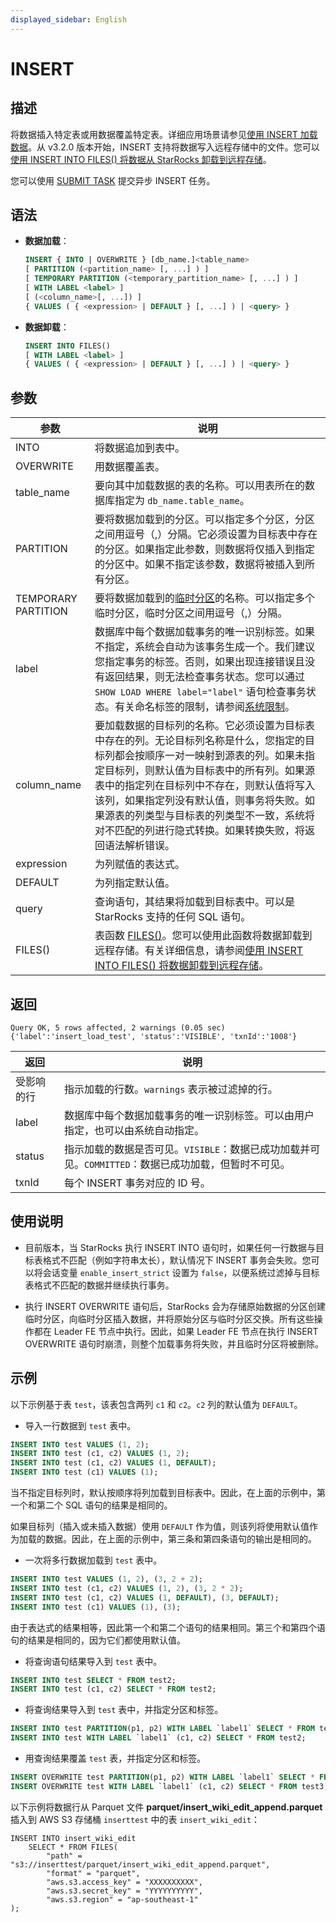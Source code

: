 ```yaml
---
displayed_sidebar: English
---
```


# INSERT

## 描述

将数据插入特定表或用数据覆盖特定表。详细应用场景请参见[使用 INSERT 加载数据](../../../loading/InsertInto.md)。从 v3.2.0 版本开始，INSERT 支持将数据写入远程存储中的文件。您可以[使用 INSERT INTO FILES() 将数据从 StarRocks 卸载到远程存储](../../../unloading/unload_using_insert_into_files.md)。

您可以使用 [SUBMIT TASK](./SUBMIT_TASK.md) 提交异步 INSERT 任务。

## 语法

- **数据加载**：

  ```sql
  INSERT { INTO | OVERWRITE } [db_name.]<table_name>
  [ PARTITION (<partition_name> [, ...] ) ]
  [ TEMPORARY PARTITION (<temporary_partition_name> [, ...] ) ]
  [ WITH LABEL <label> ]
  [ (<column_name>[, ...]) ]
  { VALUES ( { <expression> | DEFAULT } [, ...] ) | <query> }
  ```

- **数据卸载**：

  ```sql
  INSERT INTO FILES()
  [ WITH LABEL <label> ]
  { VALUES ( { <expression> | DEFAULT } [, ...] ) | <query> }
  ```

## 参数

|参数|说明|
|---|---|
|INTO|将数据追加到表中。|
|OVERWRITE|用数据覆盖表。|
|table_name|要向其中加载数据的表的名称。可以用表所在的数据库指定为 `db_name.table_name`。|
|PARTITION|要将数据加载到的分区。可以指定多个分区，分区之间用逗号（,）分隔。它必须设置为目标表中存在的分区。如果指定此参数，则数据将仅插入到指定的分区中。如果不指定该参数，数据将被插入到所有分区。|
|TEMPORARY PARTITION|要将数据加载到的[临时分区](../../../table_design/Temporary_partition.md)的名称。可以指定多个临时分区，临时分区之间用逗号（,）分隔。|
|label|数据库中每个数据加载事务的唯一识别标签。如果不指定，系统会自动为该事务生成一个。我们建议您指定事务的标签。否则，如果出现连接错误且没有返回结果，则无法检查事务状态。您可以通过 `SHOW LOAD WHERE label="label"` 语句检查事务状态。有关命名标签的限制，请参阅[系统限制](../../../reference/System_limit.md)。|
|column_name|要加载数据的目标列的名称。它必须设置为目标表中存在的列。无论目标列名称是什么，您指定的目标列都会按顺序一对一映射到源表的列。如果未指定目标列，则默认值为目标表中的所有列。如果源表中的指定列在目标列中不存在，则默认值将写入该列，如果指定列没有默认值，则事务将失败。如果源表的列类型与目标表的列类型不一致，系统将对不匹配的列进行隐式转换。如果转换失败，将返回语法解析错误。|
|expression|为列赋值的表达式。|
|DEFAULT|为列指定默认值。|
|query|查询语句，其结果将加载到目标表中。可以是 StarRocks 支持的任何 SQL 语句。|
|FILES()|表函数 [FILES()](../../sql-functions/table-functions/files.md)。您可以使用此函数将数据卸载到远程存储。有关详细信息，请参阅[使用 INSERT INTO FILES() 将数据卸载到远程存储](../../../unloading/unload_using_insert_into_files.md)。|

## 返回

```Plain
Query OK, 5 rows affected, 2 warnings (0.05 sec)
{'label':'insert_load_test', 'status':'VISIBLE', 'txnId':'1008'}
```

|返回|说明|
|---|---|
|受影响的行|指示加载的行数。`warnings` 表示被过滤掉的行。|
|label|数据库中每个数据加载事务的唯一识别标签。可以由用户指定，也可以由系统自动指定。|
|status|指示加载的数据是否可见。`VISIBLE`：数据已成功加载并可见。`COMMITTED`：数据已成功加载，但暂时不可见。|
|txnId|每个 INSERT 事务对应的 ID 号。|

## 使用说明

- 目前版本，当 StarRocks 执行 INSERT INTO 语句时，如果任何一行数据与目标表格式不匹配（例如字符串太长），默认情况下 INSERT 事务会失败。您可以将会话变量 `enable_insert_strict` 设置为 `false`，以便系统过滤掉与目标表格式不匹配的数据并继续执行事务。

- 执行 INSERT OVERWRITE 语句后，StarRocks 会为存储原始数据的分区创建临时分区，向临时分区插入数据，并将原始分区与临时分区交换。所有这些操作都在 Leader FE 节点中执行。因此，如果 Leader FE 节点在执行 INSERT OVERWRITE 语句时崩溃，则整个加载事务将失败，并且临时分区将被删除。

## 示例

以下示例基于表 `test`，该表包含两列 `c1` 和 `c2`。`c2` 列的默认值为 `DEFAULT`。

- 导入一行数据到 `test` 表中。

```SQL
INSERT INTO test VALUES (1, 2);
INSERT INTO test (c1, c2) VALUES (1, 2);
INSERT INTO test (c1, c2) VALUES (1, DEFAULT);
INSERT INTO test (c1) VALUES (1);
```

当不指定目标列时，默认按顺序将列加载到目标表中。因此，在上面的示例中，第一个和第二个 SQL 语句的结果是相同的。

如果目标列（插入或未插入数据）使用 `DEFAULT` 作为值，则该列将使用默认值作为加载的数据。因此，在上面的示例中，第三条和第四条语句的输出是相同的。

- 一次将多行数据加载到 `test` 表中。

```SQL
INSERT INTO test VALUES (1, 2), (3, 2 + 2);
INSERT INTO test (c1, c2) VALUES (1, 2), (3, 2 * 2);
INSERT INTO test (c1, c2) VALUES (1, DEFAULT), (3, DEFAULT);
INSERT INTO test (c1) VALUES (1), (3);
```

由于表达式的结果相等，因此第一个和第二个语句的结果相同。第三个和第四个语句的结果是相同的，因为它们都使用默认值。

- 将查询语句结果导入到 `test` 表中。

```SQL
INSERT INTO test SELECT * FROM test2;
INSERT INTO test (c1, c2) SELECT * FROM test2;
```

- 将查询结果导入到 `test` 表中，并指定分区和标签。

```SQL
INSERT INTO test PARTITION(p1, p2) WITH LABEL `label1` SELECT * FROM test2;
INSERT INTO test WITH LABEL `label1` (c1, c2) SELECT * FROM test2;
```

- 用查询结果覆盖 `test` 表，并指定分区和标签。

```SQL
INSERT OVERWRITE test PARTITION(p1, p2) WITH LABEL `label1` SELECT * FROM test3;
INSERT OVERWRITE test WITH LABEL `label1` (c1, c2) SELECT * FROM test3;
```

以下示例将数据行从 Parquet 文件 **parquet/insert_wiki_edit_append.parquet** 插入到 AWS S3 存储桶 `inserttest` 中的表 `insert_wiki_edit`：

```Plain
INSERT INTO insert_wiki_edit
    SELECT * FROM FILES(
        "path" = "s3://inserttest/parquet/insert_wiki_edit_append.parquet",
        "format" = "parquet",
        "aws.s3.access_key" = "XXXXXXXXXX",
        "aws.s3.secret_key" = "YYYYYYYYYY",
        "aws.s3.region" = "ap-southeast-1"
);
```